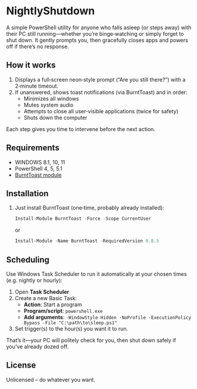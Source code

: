 # NightlyShutdown

A simple PowerShell utility for anyone who falls asleep (or steps away) with their PC still running—whether you’re binge‑watching or simply forget to shut down. It gently prompts you, then gracefully closes apps and powers off if there’s no response.

## How it works

1. Displays a full‑screen neon‑style prompt (“Are you still there?”) with a 2‑minute timeout.  
2. If unanswered, shows toast notifications (via BurntToast) and in order:  
   - Minimizes all windows  
   - Mutes system audio  
   - Attempts to close all user‑visible applications (twice for safety)  
   - Shuts down the computer  

Each step gives you time to intervene before the next action.

## Requirements

- WINDOWS 8.1, 10, 11
- PowerShell 4, 5, 5.1 
- [BurntToast module](https://www.powershellgallery.com/packages/BurntToast) 

## Installation

1. Just install BurntToast (one‑time, probably already installed):
   ```powershell
   Install-Module BurntToast -Force -Scope CurrentUser
   ```
   or
      ```powershell
   Install-Module -Name BurntToast -RequiredVersion 0.8.5
   ```
   
## Scheduling

Use Windows Task Scheduler to run it automatically at your chosen times (e.g. nightly or hourly):

1. Open **Task Scheduler**
2. Create a new Basic Task:
   - **Action**: Start a program  
   - **Program/script**: `powershell.exe`  
   - **Add arguments**: `-WindowStyle Hidden -NoProfile -ExecutionPolicy Bypass -File "C:\path\to\sleep.ps1"`  
3. Set trigger(s) to the hour(s) you want it to run.

That’s it—your PC will politely check for you, then shut down safely if you’ve already dozed off.

## License

Unlicensed – do whatever you want.
